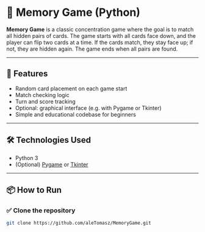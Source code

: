 # 🧠 Memory Game (Python)

**Memory Game** is a classic concentration game where the goal is to match all hidden pairs of cards. The game starts with all cards face down, and the player can flip two cards at a time. If the cards match, they stay face up; if not, they are hidden again. The game ends when all pairs are found.

---

## 🚀 Features

- Random card placement on each game start
- Match checking logic
- Turn and score tracking
- Optional: graphical interface (e.g. with Pygame or Tkinter)
- Simple and educational codebase for beginners

---

## 🛠️ Technologies Used

- Python 3
- (Optional) [Pygame](https://www.pygame.org/) or [Tkinter](https://docs.python.org/3/library/tkinter.html)

---

## 📦 How to Run

### ✅ Clone the repository
```bash
git clone https://github.com/aleTomasz/MemoryGame.git
